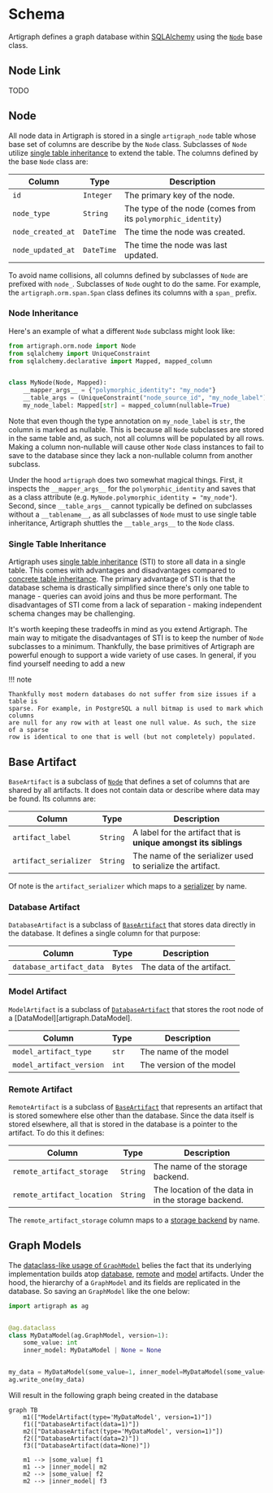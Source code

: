 # Schema

Artigraph defines a graph database within [SQLAlchemy](https://www.sqlalchemy.org/)
using the [`Node`](#node) base class.

## Node Link

TODO

## Node

All node data in Artigraph is stored in a single `artigraph_node` table whose base set
of columns are describe by the `Node` class. Subclasses of `Node` utilize
[single table inheritance](#single-table-inheritance) to extend the table. The columns
defined by the base `Node` class are:

| Column            | Type       | Description                                                  |
| ----------------- | ---------- | ------------------------------------------------------------ |
| `id`              | `Integer`  | The primary key of the node.                                 |
| `node_type`       | `String`   | The type of the node (comes from its `polymorphic_identity`) |
| `node_created_at` | `DateTime` | The time the node was created.                               |
| `node_updated_at` | `DateTime` | The time the node was last updated.                          |

To avoid name collisions, all columns defined by subclasses of `Node` are prefixed with
`node_`. Subclasses of `Node` ought to do the same. For example, the
`artigraph.orm.span.Span` class defines its columns with a `span_` prefix.

### Node Inheritance

Here's an example of what a different `Node` subclass might look like:

```python
from artigraph.orm.node import Node
from sqlalchemy import UniqueConstraint
from sqlalchemy.declarative import Mapped, mapped_column


class MyNode(Node, Mapped):
    __mapper_args__ = {"polymorphic_identity": "my_node"}
    __table_args = (UniqueConstraint("node_source_id", "my_node_label"),)
    my_node_label: Mapped[str] = mapped_column(nullable=True)
```

Note that even though the type annotation on `my_node_label` is `str`, the column is
marked as nullable. This is because all `Node` subclasses are stored in the same table
and, as such, not all columns will be populated by all rows. Making a column
non-nullable will cause other `Node` class instances to fail to save to the database
since they lack a non-nullable column from another subclass.

Under the hood `artigraph` does two somewhat magical things. First, it inspects the
`__mapper_args__` for the `polymorphic_identity` and saves that as a class attribute
(e.g. `MyNode.polymorphic_identity = "my_node"`). Second, since `__table_args__` cannot
typically be defined on subclasses without a `__tablename__`, as all subclasses of
`Node` must to use single table inheritance, Artigraph shuttles the `__table_args__` to
the `Node` class.

### Single Table Inheritance

Artigraph uses
[single table inheritance](https://docs.sqlalchemy.org/en/14/orm/inheritance.html#single-table-inheritance)
(STI) to store all data in a single table. This comes with advantages and disadvantages
compared to
[concrete table inheritance](https://docs.sqlalchemy.org/en/20/orm/inheritance.html#concrete-table-inheritance).
The primary advantage of STI is that the database schema is drastically simplified since
there's only one table to manage - queries can avoid joins and thus be more performant.
The disadvantages of STI come from a lack of separation - making independent schema
changes may be challenging.

It's worth keeping these tradeoffs in mind as you extend Artigraph. The main way to
mitigate the disadvantages of STI is to keep the number of `Node` subclasses to a
minimum. Thankfully, the base primitives of Artigraph are powerful enough to support a
wide variety of use cases. In general, if you find yourself needing to add a new

!!! note

    Thankfully most modern databases do not suffer from size issues if a table is
    sparse. For example, in PostgreSQL a null bitmap is used to mark which columns
    are null for any row with at least one null value. As such, the size of a sparse
    row is identical to one that is well (but not completely) populated.

## Base Artifact

`BaseArtifact` is a subclass of [`Node`](#node) that defines a set of columns that are
shared by all artifacts. It does not contain data or describe where data may be found.
Its columns are:

| Column                | Type     | Description                                                      |
| --------------------- | -------- | ---------------------------------------------------------------- |
| `artifact_label`      | `String` | A label for the artifact that is **unique amongst its siblings** |
| `artifact_serializer` | `String` | The name of the serializer used to serialize the artifact.       |

Of note is the `artifact_serializer` which maps to a [serializer](serializers.md) by
name.

### Database Artifact

`DatabaseArtifact` is a subclass of [`BaseArtifact`](#base-artifact) that stores data
directly in the database. It defines a single column for that purpose:

| Column                   | Type    | Description               |
| ------------------------ | ------- | ------------------------- |
| `database_artifact_data` | `Bytes` | The data of the artifact. |

### Model Artifact

`ModelArtifact` is a subclass of [`DatabaseArtifact`](#database-artifact) that stores
the root node of a [DataModel][artigraph.DataModel].

| Column                   | Type  | Description              |
| ------------------------ | ----- | ------------------------ |
| `model_artifact_type`    | `str` | The name of the model    |
| `model_artifact_version` | `int` | The version of the model |

### Remote Artifact

`RemoteArtifact` is a subclass of [`BaseArtifact`](#base-artifact) that represents an
artifact that is stored somewhere else other than the database. Since the data itself is
stored elsewhere, all that is stored in the database is a pointer to the artifact. To do
this it defines:

| Column                     | Type     | Description                                         |
| -------------------------- | -------- | --------------------------------------------------- |
| `remote_artifact_storage`  | `String` | The name of the storage backend.                    |
| `remote_artifact_location` | `String` | The location of the data in in the storage backend. |

The `remote_artifact_storage` column maps to a [storage backend](storage.md) by name.

## Graph Models

The [dataclass-like usage of `GraphModel`](usage.md#models) belies the fact that its
underlying implementation builds atop [database](#database-artifact),
[remote](#remote-artifact) and [model](#model-artifact) artifacts. Under the hood, the
hierarchy of a `GraphModel` and its fields are replicated in the database. So saving an
`GraphModel` like the one below:

```python
import artigraph as ag


@ag.dataclass
class MyDataModel(ag.GraphModel, version=1):
    some_value: int
    inner_model: MyDataModel | None = None


my_data = MyDataModel(some_value=1, inner_model=MyDataModel(some_value=2))
ag.write_one(my_data)
```

Will result in the following graph being created in the database

```mermaid
graph TB
    m1(["ModelArtifact(type='MyDataModel', version=1)"])
    f1(["DatabaseArtifact(data=1)"])
    m2(["DatabaseArtifact(type='MyDataModel', version=1)"])
    f2(["DatabaseArtifact(data=2)"])
    f3(["DatabaseArtifact(data=None)"])

    m1 --> |some_value| f1
    m1 --> |inner_model| m2
    m2 --> |some_value| f2
    m2 --> |inner_model| f3
```
